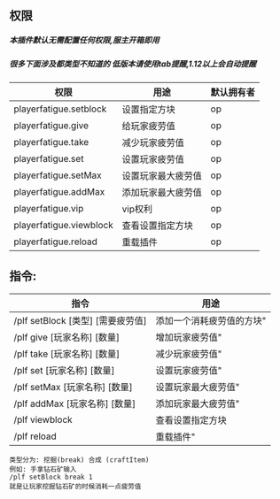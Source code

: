 ## 权限
##### 本插件默认无需配置任何权限,服主开箱即用
##### 很多下面涉及都类型不知道的 低版本请使用tab提醒,1.12以上会自动提醒
|  权限 | 用途  | 默认拥有者 |
| ------------ | ------------ | ------------ |
| playerfatigue.setblock  | 设置指定方块  | op |
| playerfatigue.give  | 给玩家疲劳值  | op |
| playerfatigue.take  | 减少玩家疲劳值  | op |
| playerfatigue.set  | 设置玩家疲劳值  | op |
| playerfatigue.setMax  | 设置玩家最大疲劳值  | op |
| playerfatigue.addMax  | 添加玩家最大疲劳值  | op |
| playerfatigue.vip  | vip权利  | op |
| playerfatigue.viewblock  | 查看设置指定方块  | op |
| playerfatigue.reload  | 重载插件  | op |

## 指令:
|  指令 | 用途  |
| ------------ | ------------ |
|/plf setBlock [类型]  [需要疲劳值]   |     添加一个消耗疲劳值的方块"|
|/plf give [玩家名称] [数量]  |      增加玩家疲劳值"|
| /plf take [玩家名称] [数量] |       减少玩家疲劳值"|
| /plf set  [玩家名称] [数量]  |      设置玩家疲劳值"|
| /plf setMax  [玩家名称] [数量]  |      设置玩家最大疲劳值"|
| /plf addMax  [玩家名称] [数量]  |      添加玩家最大疲劳值"|
| /plf viewblock  | 查看设置指定方块  |
| /plf reload                |       重载插件"|

```
类型分为: 挖掘(break) 合成 (craftItem)
例如: 手拿钻石矿输入
/plf setBlock break 1
就是让玩家挖掘钻石矿的时候消耗一点疲劳值
```